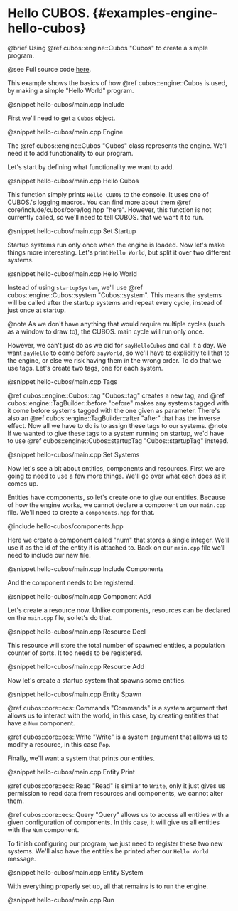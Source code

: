 # Hello CUBOS. {#examples-engine-hello-cubos}

@brief Using @ref cubos::engine::Cubos "Cubos" to create a simple program.

@see Full source code [here](https://github.com/GameDevTecnico/cubos/tree/main/engine/samples/hello-cubos).


This example shows the basics of how @ref cubos::engine::Cubos is used, by making a simple "Hello World" program.

@snippet hello-cubos/main.cpp Include

First we'll need to get a `Cubos` object.

@snippet hello-cubos/main.cpp Engine

The @ref cubos::engine::Cubos "Cubos" class represents the engine.
We'll need it to add functionality to our program.

Let's start by defining what functionality we want to add.

@snippet hello-cubos/main.cpp Hello Cubos

This function simply prints `Hello CUBOS` to the console.
It uses one of CUBOS.'s logging macros.
You can find more about them @ref core/include/cubos/core/log.hpp "here".
However, this function is not currently called, so we'll need to tell CUBOS. that we want it to run.

@snippet hello-cubos/main.cpp Set Startup

Startup systems run only once when the engine is loaded.
Now let's make things more interesting.
Let's print `Hello World`, but split it over two different systems.

@snippet hello-cubos/main.cpp Hello World

Instead of using `startupSystem`, we'll use @ref cubos::engine::Cubos::system "Cubos::system".
This means the systems will be called after the startup systems and repeat every cycle, instead of just once at startup.

@note As we don't have anything that would require multiple cycles (such as a window to draw to), the CUBOS. main cycle will run only once.

However, we can't just do as we did for `sayHelloCubos` and call it a day.
We want `sayHello` to come before `sayWorld`, so we'll have to explicitly tell that to the engine, or else we risk having them in the wrong order.
To do that we use tags.
Let's create two tags, one for each system.

@snippet hello-cubos/main.cpp Tags

@ref cubos::engine::Cubos::tag "Cubos::tag" creates a new tag, and @ref cubos::engine::TagBuilder::before "before" makes any systems tagged with it come before systems tagged with the one given as parameter.
There's also an @ref cubos::engine::TagBuilder::after "after" that has the inverse effect.
Now all we have to do is to assign these tags to our systems.
@note If we wanted to give these tags to a system running on startup, we'd have to use @ref cubos::engine::Cubos::startupTag "Cubos::startupTag" instead.

@snippet hello-cubos/main.cpp Set Systems

Now let's see a bit about entities, components and resources.
First we are going to need to use a few more things.
We'll go over what each does as it comes up.

Entities have components, so let's create one to give our entities.
Because of how the engine works, we cannot declare a component on our `main.cpp` file.
We'll need to create a `components.hpp` for that.

@include hello-cubos/components.hpp

Here we create a component called "num" that stores a single integer.
We'll use it as the id of the entity it is attached to.
Back on our `main.cpp` file we'll need to include our new file.

@snippet hello-cubos/main.cpp Include Components

And the component needs to be registered.

@snippet hello-cubos/main.cpp Component Add

Let's create a resource now.
Unlike components, resources can be declared on the `main.cpp` file, so let's do that.

@snippet hello-cubos/main.cpp Resource Decl

This resource will store the total number of spawned entities, a population counter of sorts.
It too needs to be registered.

@snippet hello-cubos/main.cpp Resource Add

Now let's create a startup system that spawns some entities.

@snippet hello-cubos/main.cpp Entity Spawn

@ref cubos::core::ecs::Commands "Commands" is a system argument that allows us to interact with the world, in this case, by creating entities that have a `Num` component.

@ref cubos::core::ecs::Write "Write" is a system argument that allows us to modify a resource, in this case `Pop`.

Finally, we'll want a system that prints our entities.

@snippet hello-cubos/main.cpp Entity Print

@ref cubos::core::ecs::Read "Read" is similar to `Write`, only it just gives us permission to read data from resources and components, we cannot alter them.

@ref cubos::core::ecs::Query "Query" allows us to access all entities with a given configuration of components. In this case, it will give us all entities with the `Num` component.

To finish configuring our program, we just need to register these two new systems.
We'll also have the entities be printed after our `Hello World` message.

@snippet hello-cubos/main.cpp Entity System

With everything properly set up, all that remains is to run the engine.

@snippet hello-cubos/main.cpp Run
